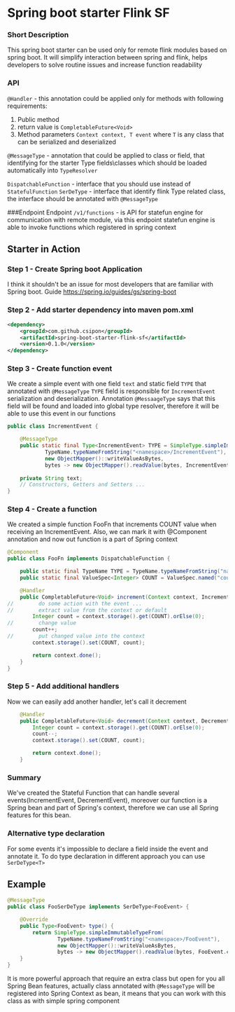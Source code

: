 # Spring boot starter Flink SF

### Short Description

This spring boot starter can be used only for remote flink modules based on spring boot. 
It will simplify interaction between spring and flink, helps developers to solve routine issues 
and increase function readability

### API

`@Handler` - this annotation could be applied only for methods with following requirements:
1. Public method
2. return value is `CompletableFuture<Void>`
3. Method parameters `Context context, T event` where `T` is any class that can be serialized and deserialized

`@MessageType` - annotation that could be applied to class or field, that identifying for the starter Type fields\classes 
which should be loaded automatically into `TypeResolver`

`DispatchableFunction` - interface that you should use instead of `StatefulFunction`
`SerDeType` - interface that identify flink Type related class, the interface should be annotated with `@MessageType`

###Endpoint
Endpoint `/v1/functions` - is API for statefun engine for communication with remote module, via this endpoint 
statefun engine is able to invoke functions which registered in spring context

## Starter in Action

### Step 1 - Create Spring boot Application
I think it shouldn't be an issue for most developers that are familiar with Spring boot.
Guide https://spring.io/guides/gs/spring-boot

### Step 2 - Add starter dependency into maven pom.xml

```xml
<dependency>
    <groupId>com.github.csipon</groupId>
    <artifactId>spring-boot-starter-flink-sf</artifactId>
    <version>0.1.0</version>
</dependency>
```

### Step 3 - Create function event
We create a simple event with one field `text` and static field `TYPE` that annotated with `@MessageType` 
`TYPE` field is responsible for `IncrementEvent` serialization and deserialization. Annotation `@MessaageType` 
says that this field will be found and loaded into global type resolver, therefore it will be 
able to use this event in our functions
```java
public class IncrementEvent {

    @MessageType
    public static final Type<IncrementEvent> TYPE = SimpleType.simpleImmutableTypeFrom(
            TypeName.typeNameFromString("<namespace>/IncrementEvent"),
            new ObjectMapper()::writeValueAsBytes,
            bytes -> new ObjectMapper().readValue(bytes, IncrementEvent.class));
    
    private String text;
    // Constructors, Getters and Setters ...
}
```

### Step 4 - Create a function

We created a simple function FooFn that increments COUNT value when receiving an IncrementEvent.
Also, we can mark it with @Component annotation and now out function is a part of Spring context

```java
@Component
public class FooFn implements DispatchableFunction {

    public static final TypeName TYPE = TypeName.typeNameFromString("namespace/foo");
    public static final ValueSpec<Integer> COUNT = ValueSpec.named("count").withIntType();

    @Handler
    public CompletableFuture<Void> increment(Context context, IncrementEvent event) {
//        do some action with the event ...
//        extract value from the context or default
        Integer count = context.storage().get(COUNT).orElse(0);
//        change value
        count++;
//        put changed value into the context
        context.storage().set(COUNT, count);

        return context.done();
    }
}
```

### Step 5 - Add additional handlers

Now we can easily add another handler, let's call it decrement

```java
    @Handler
    public CompletableFuture<Void> decrement(Context context, DecrementEvent event) {
        Integer count = context.storage().get(COUNT).orElse(0);
        count--;
        context.storage().set(COUNT, count);

        return context.done();
    }
```

### Summary 

We've created the Stateful Function that can handle several events(IncrementEvent, DecrementEvent), moreover 
our function is a Spring bean and part of Spring's context, therefore we can use all Spring features for this bean.

### Alternative type declaration
For some events it's impossible to declare a field inside the event and annotate it. To do type declaration in 
different approach you can use `SerDeType<T>`
## Example
```java
@MessageType
public class FooSerDeType implements SerDeType<FooEvent> {

    @Override
    public Type<FooEvent> type() {
        return SimpleType.simpleImmutableTypeFrom(
                TypeName.typeNameFromString("<namespace>/FooEvent"),
                new ObjectMapper()::writeValueAsBytes,
                bytes -> new ObjectMapper().readValue(bytes, FooEvent.class));
    }
}
```

It is more powerful approach that require an extra class but open for you all Spring Bean features, actually class
annotated with `@MessageType` will be registered into Spring Context as bean, it means that you can work with this class
as with simple spring component